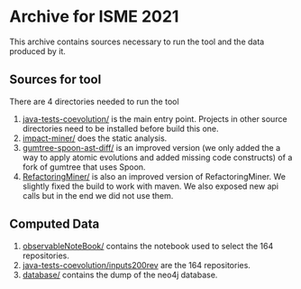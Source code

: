 # Archive for ISME 2021
This archive contains sources necessary to run the tool and the data produced by it.

## Sources for tool
There are 4 directories needed to run the tool
1. [java-tests-coevolution/](java-tests-coevolution/) is the main entry point. Projects in other source directories need to be installed before build this one.
2. [impact-miner/](impact-miner/) does the static analysis.
3. [gumtree-spoon-ast-diff/](gumtree-spoon-ast-diff/) is an improved version (we only added the a way to apply atomic evolutions and added missing code constructs) of a fork of gumtree that uses Spoon.
4. [RefactoringMiner/](RefactoringMiner/) is also an improved version of RefactoringMiner. We slightly fixed the build to work with maven. We also exposed new api calls but in the end we did not use them.

## Computed Data
1. [observableNoteBook/](observableNoteBook/) contains the notebook used to select the 164 repositories.
2. [java-tests-coevolution/inputs200rev](java-tests-coevolution/inputs200rev) are the 164 repositories.
3. [database/](database/) contains the dump of the neo4j database.
